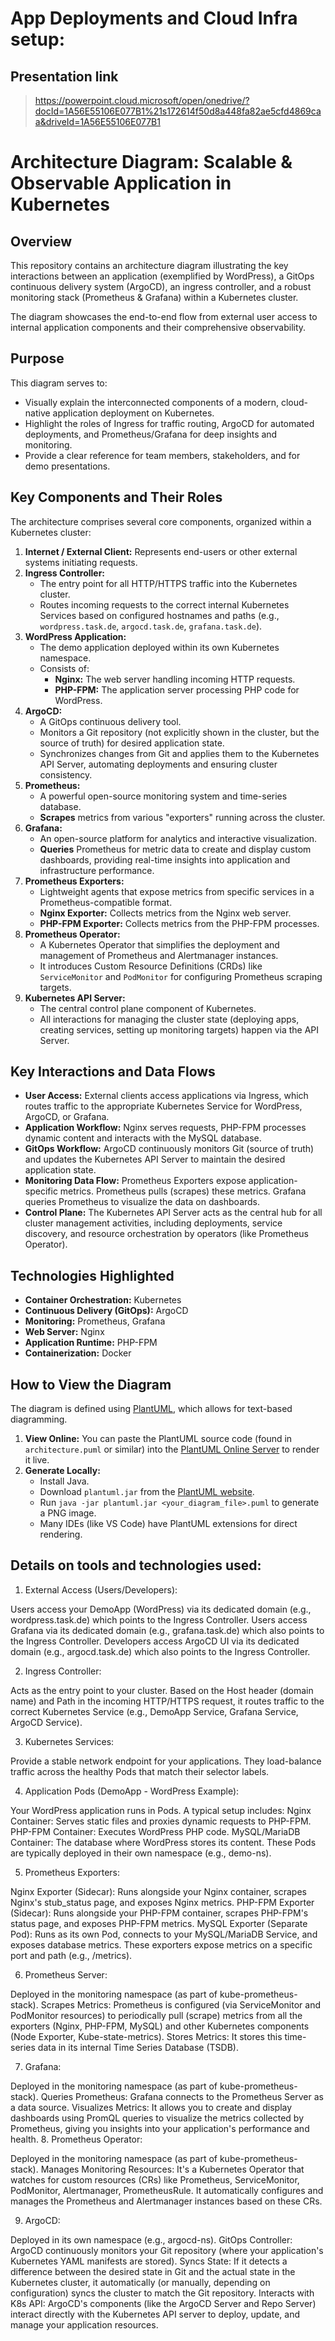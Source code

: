 # App Deployments and Cloud Infra setup:

## Presentation link

> https://powerpoint.cloud.microsoft/open/onedrive/?docId=1A56E55106E077B1%21s172614f50d8a448fa82ae5cfd4869caa&driveId=1A56E55106E077B1



# Architecture Diagram: Scalable & Observable Application in Kubernetes

## Overview

This repository contains an architecture diagram illustrating the key interactions between an application (exemplified by WordPress), a GitOps continuous delivery system (ArgoCD), an ingress controller, and a robust monitoring stack (Prometheus & Grafana) within a Kubernetes cluster.

The diagram showcases the end-to-end flow from external user access to internal application components and their comprehensive observability.

## Purpose

This diagram serves to:
* Visually explain the interconnected components of a modern, cloud-native application deployment on Kubernetes.
* Highlight the roles of Ingress for traffic routing, ArgoCD for automated deployments, and Prometheus/Grafana for deep insights and monitoring.
* Provide a clear reference for team members, stakeholders, and for demo presentations.

## Key Components and Their Roles

The architecture comprises several core components, organized within a Kubernetes cluster:

1.  **Internet / External Client:** Represents end-users or other external systems initiating requests.
2.  **Ingress Controller:**
    * The entry point for all HTTP/HTTPS traffic into the Kubernetes cluster.
    * Routes incoming requests to the correct internal Kubernetes Services based on configured hostnames and paths (e.g., `wordpress.task.de`, `argocd.task.de`, `grafana.task.de`).
3.  **WordPress Application:**
    * The demo application deployed within its own Kubernetes namespace.
    * Consists of:
        * **Nginx:** The web server handling incoming HTTP requests.
        * **PHP-FPM:** The application server processing PHP code for WordPress.
4.  **ArgoCD:**
    * A GitOps continuous delivery tool.
    * Monitors a Git repository (not explicitly shown in the cluster, but the source of truth) for desired application state.
    * Synchronizes changes from Git and applies them to the Kubernetes API Server, automating deployments and ensuring cluster consistency.
5.  **Prometheus:**
    * A powerful open-source monitoring system and time-series database.
    * **Scrapes**  metrics from various "exporters" running across the cluster.
6.  **Grafana:**
    * An open-source platform for analytics and interactive visualization.
    * **Queries** Prometheus for metric data to create and display custom dashboards, providing real-time insights into application and infrastructure performance.
7.  **Prometheus Exporters:**
    * Lightweight agents that expose metrics from specific services in a Prometheus-compatible format.
    * **Nginx Exporter:** Collects metrics from the Nginx web server.
    * **PHP-FPM Exporter:** Collects metrics from the PHP-FPM processes.
8.  **Prometheus Operator:**
    * A Kubernetes Operator that simplifies the deployment and management of Prometheus and Alertmanager instances.
    * It introduces Custom Resource Definitions (CRDs) like `ServiceMonitor` and `PodMonitor` for configuring Prometheus scraping targets.
9.  **Kubernetes API Server:**
    * The central control plane component of Kubernetes.
    * All interactions for managing the cluster state (deploying apps, creating services, setting up monitoring targets) happen via the API Server.

## Key Interactions and Data Flows

* **User Access:** External clients access applications via Ingress, which routes traffic to the appropriate Kubernetes Service for WordPress, ArgoCD, or Grafana.
* **Application Workflow:** Nginx serves requests, PHP-FPM processes dynamic content and interacts with the MySQL database.
* **GitOps Workflow:** ArgoCD continuously monitors Git (source of truth) and updates the Kubernetes API Server to maintain the desired application state.
* **Monitoring Data Flow:** Prometheus Exporters expose application-specific metrics. Prometheus pulls (scrapes) these metrics. Grafana queries Prometheus to visualize the data on dashboards.
* **Control Plane:** The Kubernetes API Server acts as the central hub for all cluster management activities, including deployments, service discovery, and resource orchestration by operators (like Prometheus Operator).

## Technologies Highlighted

* **Container Orchestration:** Kubernetes
* **Continuous Delivery (GitOps):** ArgoCD
* **Monitoring:** Prometheus, Grafana
* **Web Server:** Nginx
* **Application Runtime:** PHP-FPM
* **Containerization:** Docker

## How to View the Diagram

The diagram is defined using [PlantUML](https://plantuml.com/), which allows for text-based diagramming.

1.  **View Online:** You can paste the PlantUML source code (found in `architecture.puml` or similar) into the [PlantUML Online Server](http://www.plantuml.com/plantuml/url) to render it live.
2.  **Generate Locally:**
    * Install Java.
    * Download `plantuml.jar` from the [PlantUML website](http://plantuml.com/download).
    * Run `java -jar plantuml.jar <your_diagram_file>.puml` to generate a PNG image.
    * Many IDEs (like VS Code) have PlantUML extensions for direct rendering.

## Details on tools and technologies used:

1. External Access (Users/Developers):

Users access your DemoApp (WordPress) via its dedicated domain (e.g., wordpress.task.de) which points to the Ingress Controller.
Users access Grafana via its dedicated domain (e.g., grafana.task.de) which also points to the Ingress Controller.
Developers access ArgoCD UI via its dedicated domain (e.g., argocd.task.de) which also points to the Ingress Controller.

2. Ingress Controller:

Acts as the entry point to your cluster.
Based on the Host header (domain name) and Path in the incoming HTTP/HTTPS request, it routes traffic to the correct Kubernetes Service (e.g., DemoApp Service, Grafana Service, ArgoCD Service).

3. Kubernetes Services:

Provide a stable network endpoint for your applications.
They load-balance traffic across the healthy Pods that match their selector labels.

4. Application Pods (DemoApp - WordPress Example):

Your WordPress application runs in Pods. A typical setup includes:
Nginx Container: Serves static files and proxies dynamic requests to PHP-FPM.
PHP-FPM Container: Executes WordPress PHP code.
MySQL/MariaDB Container: The database where WordPress stores its content.
These Pods are typically deployed in their own namespace (e.g., demo-ns).

5. Prometheus Exporters:

Nginx Exporter (Sidecar): Runs alongside your Nginx container, scrapes Nginx's stub_status page, and exposes Nginx metrics.
PHP-FPM Exporter (Sidecar): Runs alongside your PHP-FPM container, scrapes PHP-FPM's status page, and exposes PHP-FPM metrics.
MySQL Exporter (Separate Pod): Runs as its own Pod, connects to your MySQL/MariaDB Service, and exposes database metrics.
These exporters expose metrics on a specific port and path (e.g., /metrics).

6. Prometheus Server:

Deployed in the monitoring namespace (as part of kube-prometheus-stack).
Scrapes Metrics: Prometheus is configured (via ServiceMonitor and PodMonitor resources) to periodically pull (scrape) metrics from all the exporters (Nginx, PHP-FPM, MySQL) and other Kubernetes components (Node Exporter, Kube-state-metrics).
Stores Metrics: It stores this time-series data in its internal Time Series Database (TSDB).

7. Grafana:

Deployed in the monitoring namespace (as part of kube-prometheus-stack).
Queries Prometheus: Grafana connects to the Prometheus Server as a data source.
Visualizes Metrics: It allows you to create and display dashboards using PromQL queries to visualize the metrics collected by Prometheus, giving you insights into your application's performance and health.
8. Prometheus Operator:

Deployed in the monitoring namespace (as part of kube-prometheus-stack).
Manages Monitoring Resources: It's a Kubernetes Operator that watches for custom resources (CRs) like Prometheus, ServiceMonitor, PodMonitor, Alertmanager, PrometheusRule.
It automatically configures and manages the Prometheus and Alertmanager instances based on these CRs.

9. ArgoCD:

Deployed in its own namespace (e.g., argocd-ns).
GitOps Controller: ArgoCD continuously monitors your Git repository (where your application's Kubernetes YAML manifests are stored).
Syncs State: If it detects a difference between the desired state in Git and the actual state in the Kubernetes cluster, it automatically (or manually, depending on configuration) syncs the cluster to match the Git repository.
Interacts with K8s API: ArgoCD's components (like the ArgoCD Server and Repo Server) interact directly with the Kubernetes API server to deploy, update, and manage your application resources.